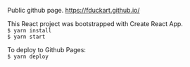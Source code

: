 Public github page. https://fduckart.github.io/

This React project was bootstrapped with Create React App.<br/>
`$ yarn install`<br/>
`$ yarn start`<br/>

To deploy to Github Pages:<br/>
`$ yarn deploy`<br/>

